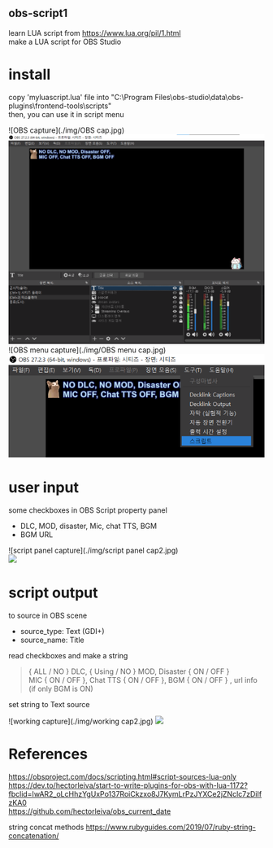 ## obs-script1
learn LUA script from https://www.lua.org/pil/1.html </br>
make a LUA script for OBS Studio </br>

# install
copy 'myluascript.lua' file into "C:\Program Files\obs-studio\data\obs-plugins\frontend-tools\scripts" </br>
then, you can use it in script menu </br>

![OBS capture](./img/OBS cap.jpg)</br>
<img src="./img/OBS cap.jpg">
![OBS menu capture](./img/OBS menu cap.jpg)</br>
<img src="./img/OBS menu cap.jpg">

# user input
some checkboxes in OBS Script property panel </br>
- DLC, MOD, disaster, Mic, chat TTS, BGM
- BGM URL

![script panel capture](./img/script panel cap2.jpg)</br>
<img src="./img/script panel cap2.jpg">

# script output
to source in OBS scene
- source_type: Text (GDI+) </br>
- source_name: Title </br>

read checkboxes and make a string </br>
> { ALL / NO } DLC, { Using / NO } MOD, Disaster { ON / OFF } </br>
> MIC { ON / OFF }, Chat TTS { ON / OFF }, BGM { ON / OFF } , url info (if only BGM is ON) </br>

set string to Text source </br>

![working capture](./img/working cap2.jpg)
<img src="./img/working cap2.jpg">

# References
https://obsproject.com/docs/scripting.html#script-sources-lua-only  </br>
https://dev.to/hectorleiva/start-to-write-plugins-for-obs-with-lua-1172?fbclid=IwAR2_oLcHhzYgUxPo137RoiCkzxo8J7KymLrPzJYXCe2jZNclc7zDiIfzKA0  </br>
https://github.com/hectorleiva/obs_current_date  </br>

string concat methods
https://www.rubyguides.com/2019/07/ruby-string-concatenation/
